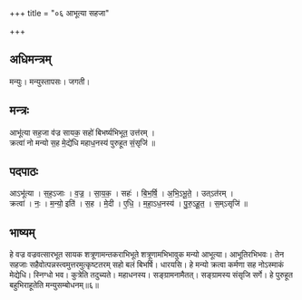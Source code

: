 +++
title = "०६ आभूत्या सहजा"

+++
## अधिमन्त्रम्
मन्युः। मन्युस्तापसः। जगती।

## मन्त्रः
आभू॑त्या सह॒जा व॑ज्र सायक॒ सहो॑ बिभर्ष्यभिभूत॒ उत्त॑रम् ।  
क्रत्वा॑ नो मन्यो स॒ह मे॒द्ये॑धि महाध॒नस्य॑ पुरुहूत सं॒सृजि॑ ॥

## पदपाठः
आऽभू॑त्या । स॒ह॒ऽजाः । व॒ज्र॒ । सा॒य॒क॒ । सहः॑ । बि॒भ॒र्षि॒ । अ॒भि॒ऽभू॒ते॒ । उत्ऽत॑रम् ।  
क्रत्वा॑ । नः॒ । म॒न्यो॒ इति॑ । स॒ह । मे॒दी । ए॒धि॒ । म॒हा॒ऽध॒नस्य॑ । पु॒रु॒ऽहू॒त॒ । स॒म्ऽसृजि॑ ॥

## भाष्यम्
हे वज्र वज्रवत्सारभूत सायक शत्रूणामन्तकराभिभूते शत्रूणामभिभावुक मन्यो आभूत्या। आभूतिरभिभवः। तेन सहजाः सहैवोत्पन्नस्त्वमुत्तरमुत्कृष्टतरम् सहो बलं बिभर्षि। धारयसि। हे मन्यो क्रत्वा कर्मणा सह नोऽस्माकं मेद्येधि। स्निग्धो भव। कुत्रेति तदुच्यते। महाधनस्य। सङ्ग्रामनामैतत्। सङ्ग्रामस्य संसृजि सर्गे। हे पुरुहूत बहुभिराहूतेति मन्युसम्बोधनम्॥६॥